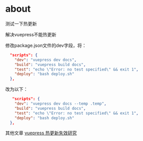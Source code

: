 # about

测试一下热更新

解决vuepress不能热更新

修改package.json文件的dev字段，将：

```json
  "scripts": {
    "dev": "vuepress dev docs",
    "build": "vuepress build docs",
    "test": "echo \"Error: no test specified\" && exit 1",
    "deploy": "bash deploy.sh"
  },
```

改为以下：

```json
   "scripts": {
    "dev": "vuepress dev docs --temp .temp",
    "build": "vuepress build docs",
    "test": "echo \"Error: no test specified\" && exit 1",
    "deploy": "bash deploy.sh"
  },
```

其他文章
[vuepress 热更新失效研究](https://blog.csdn.net/alnorthword/article/details/109456547)